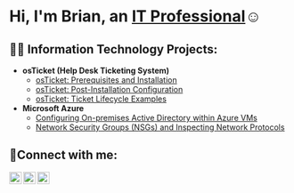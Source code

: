 <h1>Hi, I'm Brian, an <a href="https://linkedin.com/in/brian-cole-4b3b51332/">IT Professional</a>☺</h1>

<h2>👨‍💻 Information Technology Projects:</h2>

- <b>osTicket (Help Desk Ticketing System)</b>
  - [osTicket: Prerequisites and Installation](https://github.com/Brianracole/osticket-prereqs)
  - [osTicket: Post-Installation Configuration](https://github.com/Brianracole/post-install-config)
  - [osTicket: Ticket Lifecycle Examples](https://github.com/Brianracole/ticket-lifecycle)
- <b>Microsoft Azure</b>
  - [Configuring On-premises Active Directory within Azure VMs](https://github.com/Brianracole/configure-ad)
  - [Network Security Groups (NSGs) and Inspecting Network Protocols](https://github.com/Brianracole/azure-network-protocols)

<h2>🤳Connect with me:</h2>

[<img align="left" alt="Josh | Twitter" width="22px" src="https://cdn.jsdelivr.net/npm/simple-icons@v3/icons/twitter.svg" />][twitter]
[<img align="left" alt="Josh | LinkedIn" width="22px" src="https://cdn.jsdelivr.net/npm/simple-icons@v3/icons/linkedin.svg" />][linkedin]
[<img align="left" alt="Josh | Instagram" width="22px" src="https://cdn.jsdelivr.net/npm/simple-icons@v3/icons/instagram.svg" />][instagram]

[twitter]: https://twitter.com/
[instagram]: https://www.instagram.com/
[linkedin]: https://www.linkedin.com/in/brian-cole-4b3b51332

